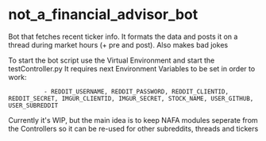 # not_a_financial_advisor_bot
Bot that fetches recent ticker info.  It formats the data and posts it on a thread during market hours (+ pre and post). Also makes bad jokes 

To start the bot script use the Virtual Environment and start the testController.py
It requires next Environment Variables to be set in order to work:
                      
              - REDDIT_USERNAME, REDDIT_PASSWORD, REDDIT_CLIENTID, REDDIT_SECRET, IMGUR_CLIENTID, IMGUR_SECRET, STOCK_NAME, USER_GITHUB, USER_SUBREDDIT

Currently it's WIP, but the main idea is to keep NAFA modules seperate from the Controllers so it can be re-used for other subreddits, threads and tickers
